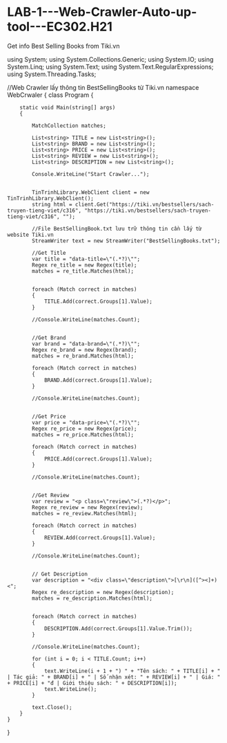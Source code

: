 # LAB-1---Web-Crawler-Auto-up-tool---EC302.H21
Get info Best Selling Books from Tiki.vn

using System;
using System.Collections.Generic;
using System.IO;
using System.Linq;
using System.Text;
using System.Text.RegularExpressions;
using System.Threading.Tasks;

//Web Crawler lấy thông tin BestSellingBooks từ Tiki.vn
namespace WebCrwaler
{
    class Program
    {

        static void Main(string[] args)
        {

            MatchCollection matches;

            List<string> TITLE = new List<string>();
            List<string> BRAND = new List<string>();
            List<string> PRICE = new List<string>();
            List<string> REVIEW = new List<string>();
            List<string> DESCRIPTION = new List<string>();

            Console.WriteLine("Start Crawler...");


            TinTrinhLibrary.WebClient client = new TinTrinhLibrary.WebClient();
            string html = client.Get("https://tiki.vn/bestsellers/sach-truyen-tieng-viet/c316", "https://tiki.vn/bestsellers/sach-truyen-tieng-viet/c316", "");

            //File BestSellingBook.txt lưu trữ thông tin cần lấy từ website Tiki.vn
            StreamWriter text = new StreamWriter("BestSellingBooks.txt");

            //Get Title
            var title = "data-title=\"(.*?)\"";
            Regex re_title = new Regex(title);
            matches = re_title.Matches(html);


            foreach (Match correct in matches)
            {
                TITLE.Add(correct.Groups[1].Value);
            }

            //Console.WriteLine(matches.Count);


            //Get Brand
            var brand = "data-brand=\"(.*?)\"";
            Regex re_brand = new Regex(brand);
            matches = re_brand.Matches(html);

            foreach (Match correct in matches)
            {
                BRAND.Add(correct.Groups[1].Value);
            }

            //Console.WriteLine(matches.Count);


            //Get Price
            var price = "data-price=\"(.*?)\"";
            Regex re_price = new Regex(price);
            matches = re_price.Matches(html);

            foreach (Match correct in matches)
            {
                PRICE.Add(correct.Groups[1].Value);
            }

            //Console.WriteLine(matches.Count);


            //Get Review
            var review = "<p class=\"review\">(.*?)</p>";
            Regex re_review = new Regex(review);
            matches = re_review.Matches(html);

            foreach (Match correct in matches)
            {
                REVIEW.Add(correct.Groups[1].Value);
            }

            //Console.WriteLine(matches.Count);


            // Get Description
            var description = "<div class=\"description\">[\r\n]([^><]+)<";
            Regex re_description = new Regex(description);
            matches = re_description.Matches(html);


            foreach (Match correct in matches)
            {
                DESCRIPTION.Add(correct.Groups[1].Value.Trim());
            }

            //Console.WriteLine(matches.Count);

            for (int i = 0; i < TITLE.Count; i++)
            {
                text.WriteLine(i + 1 + ") " + "Tên sách: " + TITLE[i] + " | Tác giả: " + BRAND[i] + " | Số nhận xét: " + REVIEW[i] + " | Giá: " + PRICE[i] + "đ | Giới thiệu sách: " + DESCRIPTION[i]);
                text.WriteLine();
            }

            text.Close();
        }
    }
}
